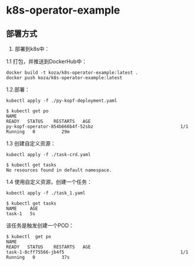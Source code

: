 # k8s-operator-example
## 部署方式
1. 部署到k8s中：

1.1 打包，并推送到DockerHub中：
```shell
docker build -t koza/k8s-operator-example:latest .
docker push koza/k8s-operator-example:latest
```

1.2.部署：
```shell
kubectl apply -f ./py-kopf-deployment.yaml

$ kubectl get po
NAME                                                              READY   STATUS    RESTARTS   AGE
py-kopf-operator-854b666b4f-52sbz                                 1/1     Running   0          29m
```


1.3 创建自定义资源：
```shell
kubectl apply -f ./task-crd.yaml

$ kubectl get tasks
No resources found in default namespace.
```

1.4 使用自定义资源，创建一个任务：
```shell
kubectl apply -f ./task_1.yaml

$ kubectl get tasks
NAME     AGE
task-1   5s
```
该任务是触发创建一个POD：
```shell
$ kubectl  get po
NAME                                                              READY   STATUS    RESTARTS   AGE
task-1-8cff75566-jb4f5                                            1/1     Running   0          37s

```



